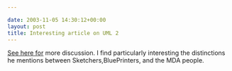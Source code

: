 ```yaml
---

date: 2003-11-05 14:30:12+00:00
layout: post
title: Interesting article on UML 2
---
```


[See here for](http://martinfowler.com/bliki/UnwantedModelingLanguage.html) more discussion. I find particularly interesting the distinctions he mentions between Sketchers,BluePrinters, and the MDA people.
